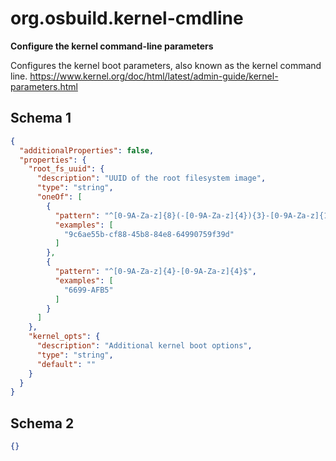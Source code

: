 
# org.osbuild.kernel-cmdline

**Configure the kernel command-line parameters**

Configures the kernel boot parameters, also known as the kernel
command line.
https://www.kernel.org/doc/html/latest/admin-guide/kernel-parameters.html

## Schema 1

```json
{
  "additionalProperties": false,
  "properties": {
    "root_fs_uuid": {
      "description": "UUID of the root filesystem image",
      "type": "string",
      "oneOf": [
        {
          "pattern": "^[0-9A-Za-z]{8}(-[0-9A-Za-z]{4}){3}-[0-9A-Za-z]{12}$",
          "examples": [
            "9c6ae55b-cf88-45b8-84e8-64990759f39d"
          ]
        },
        {
          "pattern": "^[0-9A-Za-z]{4}-[0-9A-Za-z]{4}$",
          "examples": [
            "6699-AFB5"
          ]
        }
      ]
    },
    "kernel_opts": {
      "description": "Additional kernel boot options",
      "type": "string",
      "default": ""
    }
  }
}
```

## Schema 2

```json
{}
```
